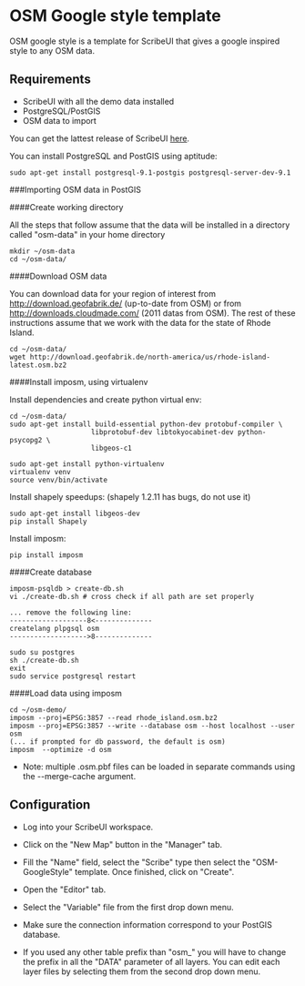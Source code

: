 OSM Google style template
=======

OSM google style is a template for ScribeUI that gives a google inspired style to any OSM data.

Requirements
------
*   ScribeUI with all the demo data installed
*   PostgreSQL/PostGIS
*   OSM data to import

You can get the lattest release of ScribeUI [here](https://github.com/mapgears/scribeui).

You can install PostgreSQL and PostGIS using aptitude:

    sudo apt-get install postgresql-9.1-postgis postgresql-server-dev-9.1


###Importing OSM data in PostGIS

####Create working directory

All the steps that follow assume that the data  will be installed in a directory called "osm-data" in your home directory 

    mkdir ~/osm-data
    cd ~/osm-data/

####Download OSM data

You can download data for your region of interest from http://download.geofabrik.de/ (up-to-date from OSM) or from http://downloads.cloudmade.com/ (2011 datas from OSM).
The rest of these instructions assume that we work with the data for the state of Rhode Island.

    cd ~/osm-data/
    wget http://download.geofabrik.de/north-america/us/rhode-island-latest.osm.bz2

####Install imposm, using virtualenv

Install dependencies and create python virtual env:

    cd ~/osm-data/
    sudo apt-get install build-essential python-dev protobuf-compiler \
                        libprotobuf-dev libtokyocabinet-dev python-psycopg2 \
                        libgeos-c1

    sudo apt-get install python-virtualenv
    virtualenv venv
    source venv/bin/activate

Install shapely speedups: (shapely 1.2.11 has bugs, do not use it)

    sudo apt-get install libgeos-dev
    pip install Shapely

Install imposm:

    pip install imposm

####Create database

    imposm-psqldb > create-db.sh
    vi ./create-db.sh # cross check if all path are set properly

    ... remove the following line:
    -------------------8<--------------
    createlang plpgsql osm
    ------------------->8--------------

    sudo su postgres
    sh ./create-db.sh
    exit
    sudo service postgresql restart

####Load data using imposm

    cd ~/osm-demo/
    imposm --proj=EPSG:3857 --read rhode_island.osm.bz2
    imposm --proj=EPSG:3857 --write --database osm --host localhost --user osm
    (... if prompted for db password, the default is osm)
    imposm  --optimize -d osm

*   Note: multiple .osm.pbf files can be loaded in separate commands using the --merge-cache argument.


Configuration
------

*    Log into your ScribeUI workspace.

*    Click on the "New Map" button in the "Manager" tab.

*    Fill the "Name" field, select the "Scribe" type then select the "OSM-GoogleStyle" template. Once finished, click on "Create".

*    Open the "Editor" tab.

*    Select the "Variable" file from the first drop down menu.

*    Make sure the connection information correspond to your PostGIS database.

*    If you used any other table prefix than "osm\_" you will have to change the prefix in all the "DATA" parameter of all layers. You can edit each layer files by selecting them from the second drop down menu. 
